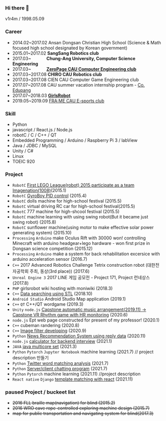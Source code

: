 ### Hi there 👋
v1r4m / 1998.05.09

### Career
- 2014.02~2017.02 Ansan Dongsan Christian High School (Science & Math focused high school designated by Korean government)
- 2015.01~2017.02 **SangSang Robotics club**
- 2017.03~ &emsp;&emsp;&emsp; **Chung-Ang University, Computer Science Engineering**
- 2017.03~ &emsp;&emsp;&emsp; **[ZeroPage CAU Computer Engineering club](https://zeropage.org)**
- 2017.03~2017.08 **CHIRO CAU Robotics club**
- 2017.03~2017.08 CIEN CAU Computer Game Engineering club
- 2017.07~2017.08 CAU summer vacation internship program - [Co. Edupang](https://edupang.com)
- 2017.07~2018.03 **[GirlsRobot](https://www.facebook.com/GirlsRobot/)**
- 2019.05~2019.09 [FRA:ME CAU E-sports club](https://www.facebook.com/CAUFRAME/)

### Skill
- Python
- javascript / React.js / Node.js
- robotC / C / C++ / QT
- Embedded Programming / Arduino / Raspberry Pi 3 / labView
- Java / JDBC / MySQL
- Unity / C#
- Linux
- TOEIC 920

### Project

- `RobotC` [First LEGO League(robot) 2015 participate as a team Imagenation(1008)](https://github.com/v1r4m/fll2015/blob/main/KRC_Team%20Paper%201008%20Imagination.pdf)(2015.1)
- `RobotC` [GyroBoy PID control](https://b01-kr-naver-vod.pstatic.net/cafe/a/read/v2/VOD_ALPHA/cafe_2015_12_03_11/e25690ff9336eced0333a166c544b3470b94_ugcvideo_480P_01.mp4?_lsu_sa_=6fe5d6f171fb69962fd105546a7556b58ebf32c8000e9f393d974bc3a71d3d65b925ca086645770040f53682ac32eb5bd2f98e098903a7642c644f52de9e1ec553a8fa473c93109589f5592c7a9c797e&in_out_flag=1) (2015.4)
- `RobotC` dolls machine for high-school festival (2015.5)
- `RobotC` virtual driving RC car for high-school festival(2015.5)
- `RobotC` 777 machine for high-shcool festival (2015.5)
- `RobotC` machine learning with using swing robot(But it became just swing robot) (2015.8)
- `RobotC` sunflower machine(using motor to make effective solar power generating system) (2015.10)
- `Processing` `Arduino` make Oculus Rift with 30000 won! controlling Minecraft with arduino headgear+lego hardware - won first prize in Dongsan science competition (2015.12)
- `Processing` `Arduino` make a system for back rehabilitation excersice with arduino acceleration sensor (2016.7)
- `C++` 2017 Advanced Robotics Challenge Tetrix construction robot (대한전자공학회 주최, 동상(3rd place)) (2017.6) 
- `Unreal Engine 3` 2017 LINE 게임 공모전 - Project 171, Project 런네상스 (2017.8)
- `PHP` girlsrobot wiki hosting with moniwiki (2018.3)
- `C++` [Data searching using STL](https://github.com/v1r4m/STL-test) (2018.10)
- `Android Studio` Android Studio Map application (2019.1)
- `C++` `QT` C++/QT wordgame (2019.3)
- `Unity` `node.js` [Capstone automatic music arrangement(2019.11) -> Capstone VR Rhythm game with HR monitoring](https://github.com/v1r4m/VRfit) (2020.6)
- `node.js` Ept web page constructed for present of my professor! (2020.1)
- `C++` cubeman randering (2020.8)
- `C++` [Image filter developing](https://github.com/v1r4m/DIP) (2020.9)
- `Python` [News Recommendation System using reply data](https://github.com/kevinOriginal/news-recommender) (2020.11)
- `node.js` [calculator for backend interview](https://github.com/v1r4m/cal) (2021.1)
- `JAVA` [java multicore set](https://github.com/v1r4m/goodbye/blob/main/2021.md#20213) (2021.3)
- `Python` `Pytorch` `Jupyter Notebook` machine learning (2021.7) // project description 만들기
- `Python` [Twitter word matching analysis](https://github.com/v1r4m/goodbye/blob/main/2021.md#20216) (2021.7)
- `Python` [Server/client chatting program](https://github.com/v1r4m/goodbye/blob/main/2021.md#20218) (2021.7)
- `Python` `Pytorch` machine learning (2021.11) //project description
- `React native` `Django` [template matching with react](https://www.youtube.com/watch?v=Hj0yWGxVoQQ) (2021.11)

### paused Project / buckeet list

- ~~2016 FLL braille map(navigation) for blind (2015.2)~~
- ~~2016 WRO cave rope-controlled exploring machine design (2015.7)~~
- ~~map for public transportation and navigating system for blind(2017.3)~~
 
<!--![Anurag's github stats](https://github-readme-stats.vercel.app/api?username=v1r4m)-->
